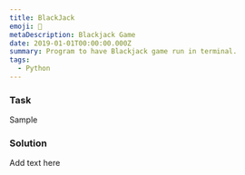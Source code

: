 ```yaml
---
title: BlackJack 
emoji: 🎰
metaDescription: Blackjack Game 
date: 2019-01-01T00:00:00.000Z
summary: Program to have Blackjack game run in terminal. 
tags:
  - Python
---
```


### Task

Sample 

### Solution

Add text here 
